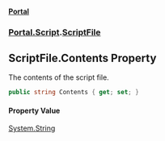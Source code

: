 #### [Portal](index.md 'index')
### [Portal.Script](Portal.Script.md 'Portal.Script').[ScriptFile](ScriptFile.md 'Portal.Script.ScriptFile')

## ScriptFile.Contents Property

The contents of the script file.

```csharp
public string Contents { get; set; }
```

#### Property Value
[System.String](https://docs.microsoft.com/en-us/dotnet/api/System.String 'System.String')